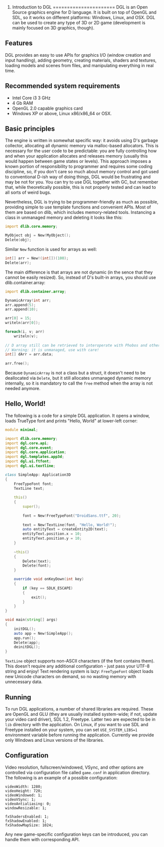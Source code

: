 1. Introduction to DGL
======================
DGL is an Open Source graphics engine for D language. It is built on top of OpenGL and SDL, so it works on different platforms: Windows, Linux, and OSX. DGL can be used to create any type of 3D or 2D game (development is mainly focused on 3D graphics, though).

Features
--------
DGL provides an easy to use APIs for graphics I/O (window creation and input handling), adding geometry, creating materials, shaders and textures, loading models and scenes from files, and manipulating everything in real time.

Recommended system requirements
-------------------------------
* Intel Core i3 3 GHz
* 4 Gb RAM
* OpenGL 2.0 capable graphics card
* Windows XP or above, Linux x86/x86_64 or OSX.

Basic principles
----------------
The engine is written in somewhat specific way: it avoids using D's garbage collector, allocating all dynamic memory via malloc-based allocators. This is necessary for the user code to be predictable: you are fully controlling how and when your application allocates and releases memory (usually this would happen between game states or levels). This approach imposes a known portion of responsibility to programmer and requires some coding discipline, so, if you don't care so much about memory control and got used to conventional D-ish way of doing things, DGL would be frustrating and may be not for you. You can try to use DGL together with GC, but remember that, while theoretically possible, this is not properly tested and can lead to all sorts of weird bugs.

Nevertheless, DGL is trying to be programmer-friendly as much as possible, providing simple to use template functions and convenient APIs. Most of them are based on dlib, which includes memory-related tools. Instancing a class in unmanaged memory and deleting it looks like this:

```d
import dlib.core.memory;

MyObject obj = New!MyObject();
Delete(obj);
```

Similar `New` function is used for arrays as well:

```d
int[] arr = New!(int[])(100);
Delete(arr);
```

The main difference is that arrays are not dynamic (in the sence that they cannot be easily resized). So, instead of D's built-in arrays, you should use dlib.container.array:

```d
import dlib.container.array;

DynamicArray!int arr;
arr.append(5);
arr.append(10);

arr[0] = 15;
writeln(arr[0]);

foreach(i, v; arr)
    writeln(v);
    
// D array still can be retrieved to interoperate with Phobos and other foreign code.
// Warning: it is unmanaged, use with care!
int[] dArr = arr.data;
    
arr.free();
```

Because `DynamicArray` is not a class but a struct, it doesn't need to be deallocated via `Delete`, but it still allocates unmanaged dynamic memory internally, so it is mandatory to call the `free` method when the array is not needed anymore.

Hello, World!
-------------
The following is a code for a simple DGL application. It opens a window, loads TrueType font and prints "Hello, World" at lower-left corner:

```d
module minimal;

import dlib.core.memory;
import dgl.core.api;
import dgl.core.event;
import dgl.core.application;
import dgl.templates.app3d;
import dgl.ui.ftfont;
import dgl.ui.textline;

class SimpleApp: Application3D
{
    FreeTypeFont font;
    TextLine text;
    
    this()
    {
        super();
        
        font = New!FreeTypeFont("DroidSans.ttf", 20);
        
        text = New!TextLine(font, "Hello, World!");
        auto entityText = createEntity2D(text);
        entityText.position.x = 10;
        entityText.position.y = 10;
    }
    
    ~this()
    {
        Delete(text);
        Delete(font);
    }

    override void onKeyDown(int key)
    {
        if (key == SDLK_ESCAPE)
        {
            exit();
        }
    }
}

void main(string[] args)
{
    initDGL();
    auto app = New!SimpleApp();
    app.run();
    Delete(app);
    deinitDGL();
}
```

`TextLine` object supports non-ASCII characters (if the font contains them). This doesn't require any additional configuration - just pass your UTF-8 string and enjoy! Text rendering system is lazy: `FreeTypeFont` object loads new Unicode characters on demand, so no wasting memory with unnecessary data.

Running
-------
To run DGL applications, a number of shared libraries are required. These are OpenGL and GLU (they are usually installed system-wide; if not, update your video card driver), SDL 1.2, Freetype. Latter two are expected to be in `lib` directory with the application. On Linux, if you want to use SDL and Freetype installed on your system, you can set `USE_SYSTEM_LIBS=1` environment variable before running the application. Currently we provide only Windows and Linux versions of the libraries.

Configuration
-------------
Video resolution, fullscreen/windowed, VSync, and other options are controlled via configuration file called `game.conf` in application directory. The following is an example of a possible configuration:

    videoWidth: 1280;
    videoHeight: 720;
    videoWindowed: 1;
    videoVSync: 1;
    videoAntialiasing: 0;
    windowResizable: 1;

    fxShadersEnabled: 1;
    fxShadowEnabled: 1;
    fxShadowMapSize: 1024;
 
Any new game-specific configuration keys can be introduced, you can handle them with corresponding API.
